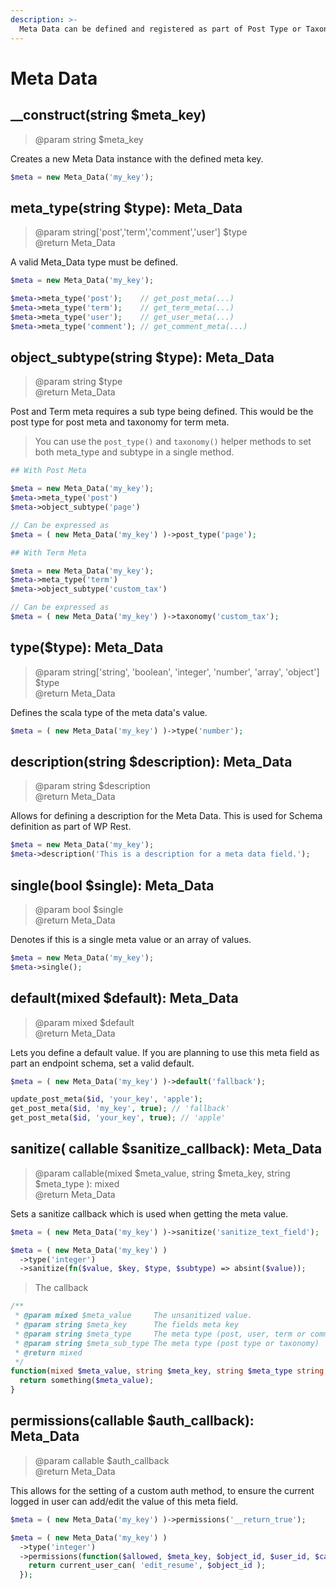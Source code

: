 ```yaml
---
description: >-
  Meta Data can be defined and registered as part of Post Type or Taxonomy definitions, but also standalone. Stand alone Meta Data can be assigned to existing Post Types or Taxonomies, but also User and Comment.
---
```


# Meta Data

## __construct(string $meta_key)
> @param string $meta_key

Creates a new Meta Data instance with the defined meta key.

```php
$meta = new Meta_Data('my_key');
```

## meta_type(string $type): Meta_Data
> @param string['post','term','comment','user'] $type  
> @return Meta_Data  

A valid Meta_Data type must be defined.

```php
$meta = new Meta_Data('my_key');

$meta->meta_type('post');    // get_post_meta(...)
$meta->meta_type('term');    // get_term_meta(...)
$meta->meta_type('user');    // get_user_meta(...)
$meta->meta_type('comment'); // get_comment_meta(...)
```

## object_subtype(string $type): Meta_Data
> @param string $type    
> @return Meta_Data  

Post and Term meta requires a sub type being defined. This would be the post type for post meta and taxonomy for term meta. 

> You can use the `post_type()` and `taxonomy()` helper methods to set both meta_type and subtype in a single method.

```php
## With Post Meta

$meta = new Meta_Data('my_key');
$meta->meta_type('post')
$meta->object_subtype('page')

// Can be expressed as
$meta = ( new Meta_Data('my_key') )->post_type('page');

## With Term Meta

$meta = new Meta_Data('my_key');
$meta->meta_type('term')
$meta->object_subtype('custom_tax')

// Can be expressed as
$meta = ( new Meta_Data('my_key') )->taxonomy('custom_tax');
```

## type($type): Meta_Data
> @param string['string', 'boolean', 'integer', 'number', 'array', 'object'] $type   
> @return Meta_Data  

Defines the scala type of the meta data's value.

```php
$meta = ( new Meta_Data('my_key') )->type('number');
```

## description(string $description): Meta_Data
> @param string $description    
> @return Meta_Data  

Allows for defining a description for the Meta Data. This is used for Schema definition as part of WP Rest.

```php
$meta = new Meta_Data('my_key');
$meta->description('This is a description for a meta data field.');
```

## single(bool $single): Meta_Data
> @param bool $single    
> @return Meta_Data  

Denotes if this is a single meta value or an array of values.

```php
$meta = new Meta_Data('my_key');
$meta->single();
```

## default(mixed $default): Meta_Data
> @param mixed $default    
> @return Meta_Data 

Lets you define a default value. If you are planning to use this meta field as part an endpoint schema, set a valid default.

```php
$meta = ( new Meta_Data('my_key') )->default('fallback');

update_post_meta($id, 'your_key', 'apple');
get_post_meta($id, 'my_key', true); // 'fallback'
get_post_meta($id, 'your_key', true); // 'apple'
```

## sanitize( callable $sanitize_callback): Meta_Data
> @param callable(mixed $meta_value, string $meta_key, string $meta_type ): mixed  
> @return Meta_Data 

Sets a sanitize callback which is used when getting the meta value.

```php
$meta = ( new Meta_Data('my_key') )->sanitize('sanitize_text_field');

$meta = ( new Meta_Data('my_key') )
  ->type('integer')
  ->sanitize(fn($value, $key, $type, $subtype) => absint($value));
```
> The callback

```php
/**
 * @param mixed $meta_value     The unsanitized value.
 * @param string $meta_key      The fields meta key
 * @param string $meta_type     The meta type (post, user, term or comment)
 * @param string $meta_sub_type The meta type (post type or taxonomy)
 * @return mixed
 */
function(mixed $meta_value, string $meta_key, string $meta_type string $meta_subtype){
  return something($meta_value);
}
```

## permissions(callable $auth_callback): Meta_Data
> @param callable $auth_callback  
> @return Meta_Data 

This allows for the setting of a custom auth method, to ensure the current logged in user can add/edit the value of this meta field.

```php
$meta = ( new Meta_Data('my_key') )->permissions('__return_true');

$meta = ( new Meta_Data('my_key') )
  ->type('integer')
  ->permissions(function($allowed, $meta_key, $object_id, $user_id, $cap, $caps){
    return current_user_can( 'edit_resume', $object_id );
  });